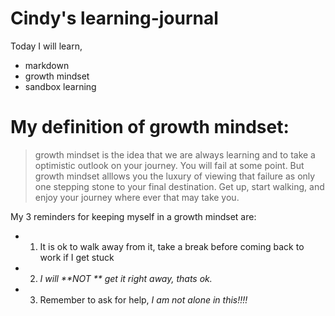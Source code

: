 # Cindy's learning-journal

Today I will learn,
- markdown
- growth mindset
- sandbox learning



# My definition of growth mindset:
> growth mindset is the idea that we are always learning and to take a optimistic outlook on your journey. You will fail at some point. But growth mindset alllows you the luxury of viewing that failure as only one stepping stone to your final destination. Get up, start walking, and enjoy your journey where ever that may take you. 

My 3 reminders for keeping myself in a growth mindset are:
- 1. It is ok to walk away from it, take a break before coming back to work if I get stuck
- 2. _I will **NOT ** get it right away, thats ok._
- 3. Remember to ask for help, _*I am not alone in this!!!!*_
